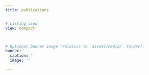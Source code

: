 ```yaml
---
title: publications


# Listing view
view: compact



# Optional banner image (relative to `assets/media/` folder).
banner:
  caption: ''
  image: ''

---
```

